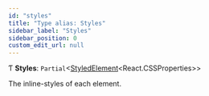 ```yaml
---
id: "styles"
title: "Type alias: Styles"
sidebar_label: "Styles"
sidebar_position: 0
custom_edit_url: null
---
```


Ƭ **Styles**: `Partial`<[StyledElement](styledelement.md)<React.CSSProperties\>\>

The inline-styles of each element.
